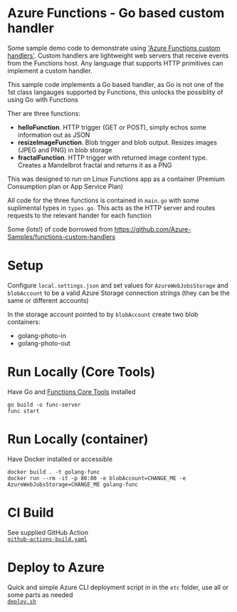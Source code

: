 # Azure Functions - Go based custom handler

Some sample demo code to demonstrate using ['Azure Functions custom handlers'](https://docs.microsoft.com/en-us/azure/azure-functions/functions-custom-handlers). Custom handlers are lightweight web servers that receive events from the Functions host. Any language that supports HTTP primitives can implement a custom handler. 

This sample code implements a Go based handler, as Go is not one of the 1st class langauges supported by Functions, this unlocks the possiblity of using Go with Functions 

Ther are three functions:
- **helloFunction**. HTTP trigger (GET or POST), simply echos some information out as JSON
- **resizeImageFunction**. Blob trigger and blob output. Resizes images (JPEG and PNG) in blob storage
- **fractalFunction**. HTTP trigger with returned image content type. Creates a Mandelbrot fractal and returns it as a PNG
  
This was designed to run on Linux Functions app as a container (Premium Consumption plan or App Service Plan)

All code for the three functions is contained in `main.go` with some suplimental types in `types.go`. This acts as the HTTP server and routes requests to the relevant hander for each function

Some (lots!) of code borrowed from https://github.com/Azure-Samples/functions-custom-handlers

# Setup
Configure `local.settings.json` and set values for `AzureWebJobsStorage` and `blobAccount` to be a valid Azure Storage connection strings (they can be the same or different accounts)

In the storage account pointed to by `blobAccount` create two blob containers:
- golang-photo-in
- golang-photo-out

# Run Locally (Core Tools)
Have Go and [Functions Core Tools](https://github.com/Azure/azure-functions-core-tools) installed
```
go build -o func-server
func start
```

# Run Locally (container)
Have Docker installed or accessible
```
docker build . -t golang-func
docker run --rm -it -p 80:80 -e blobAccount=CHANGE_ME -e AzureWebJobsStorage=CHANGE_ME golang-func
```

# CI Build
See supplied GitHub Action  
[`github-actions-build.yaml`](./etc/github-actions-build.yaml)

# Deploy to Azure
Quick and simple Azure CLI deployment script in in the `etc` folder, use all or some parts as needed  
[`deploy.sh`](./etc/deploy.sh)
